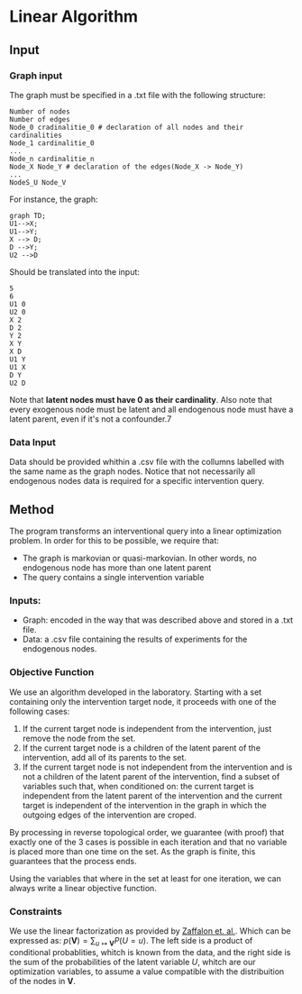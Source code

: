 # Linear Algorithm
## Input
### Graph input
The graph must be specified in a .txt file with the following structure:
```shell
Number of nodes
Number of edges
Node_0 cradinalitie_0 # declaration of all nodes and their cardinalities
Node_1 cardinalitie_0
...
Node_n cardinalitie_n
Node_X Node_Y # declaration of the edges(Node_X -> Node_Y)
...
NodeS_U Node_V
```
For instance, the graph:
```mermaid
graph TD;
U1-->X;
U1-->Y;
X --> D;
D -->Y;
U2 -->D
```
Should be translated into the input:
```shell
5
6
U1 0
U2 0
X 2
D 2
Y 2
X Y
X D
U1 Y
U1 X
D Y
U2 D
```
Note that **latent nodes must have 0 as their cardinality**. Also note that every exogenous node must be latent and all endogenous node must have a latent parent, even if it's not a confounder.7
### Data Input
Data should be provided whithin a .csv file with the collumns labelled with the same name as the graph nodes.
Notice that not necessarily all endogenous nodes data is required for a specific intervention query.
## Method
The program transforms an interventional query into a linear optimization problem. In order for this to be possible, we require that:
- The graph is markovian or quasi-markovian. In other words, no endogenous node has more than one latent parent
- The query contains a single intervention variable
### Inputs:
- Graph: encoded in the way that was described above and stored in a .txt file.
- Data: a .csv file containing the results of experiments for the endogenous nodes.
### Objective Function
We use an algorithm developed in the laboratory. Starting with a set containing only the intervention target node, it proceeds with one of the following cases:
1) If the current target node is independent from the intervention, just remove the node from the set.
2) If the current target node is a children of the latent parent of the intervention, add all of its parents to the set.
3) If the current target node is not independent from the intervention and is not a children of the latent parent of the intervention, find a subset of variables such that, when conditioned on: the current target is independent from the latent parent of the intervention and the current target is independent of the intervention in the graph in which the outgoing edges of the intervention are croped.

By processing in reverse topological order, we guarantee (with proof) that exactly one of the 3 cases is possible in each iteration and that no variable is placed more than one time on the set. As the graph is finite, this guarantees that the process ends.

Using the variables that where in the set at least for one iteration, we can always write a linear objective function. 
### Constraints
We use the linear factorization as provided by [Zaffalon et. al.](https://arxiv.org/abs/2109.13471). Which can be expressed as:
$` p(\textbf{V}) = \sum_{u \mapsto \textbf{V}} P(U = u) `$. The left side is a product of conditional probablities, whitch is known from the data, and the right side is the sum of the probabilities of the latent variable $U$, whitch are our optimization variables, to assume a value compatible with the distribuition of the nodes in **V**. 
